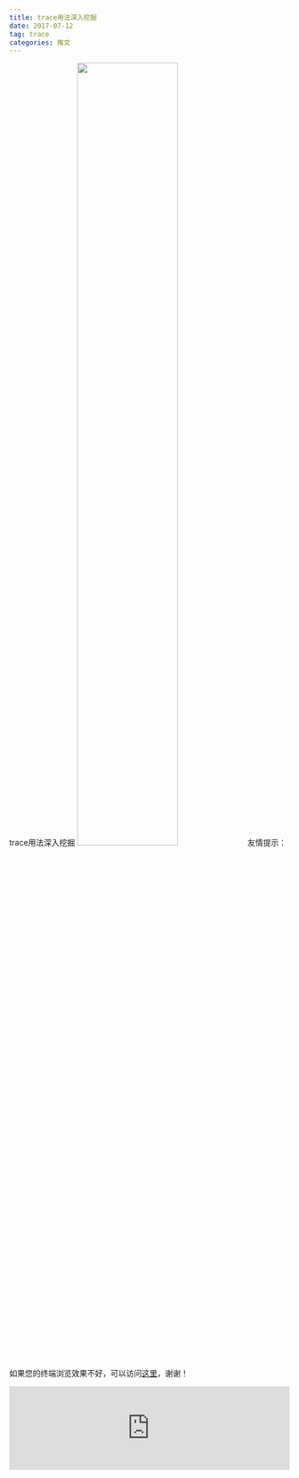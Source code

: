 ```yaml
---
title: trace用法深入挖掘
date: 2017-07-12
tag: trace
categories: 推文
---
```

trace用法深入挖掘
<img src="http://mmbiz.qpic.cn/mmbiz_jpg/ACviaWTBFxhba2iaHH3BiaXdJIicZ5viboHjT1TD2Tn2hFscMMRmbNv0vCP5IibF3Oz3qPPCv9FBHthcgVoxbfsJNUaQ/0?wx_fmt.jpeg" style="width: 60%; height: auto;"/><!--more-->
友情提示：如果您的终端浏览效果不好，可以访问[这里](https://stata-club.github.io/stata_article/2017-07-12.html)，谢谢！
<iframe src="https://stata-club.github.io/stata_article/2017-07-12.html" id="iframepage" frameborder="0" scrolling="no" marginheight="0" marginwidth="0" width="100%" onLoad="iFrameHeight()"></iframe>
<script type="text/javascript" language="javascript">
function iFrameHeight() {
var ifm= document.getElementById("iframepage");
var subWeb = document.frames ? document.frames["iframepage"].document : ifm.contentDocument;   
if(ifm != null && subWeb != null) {
 ifm.height = subWeb.body.scrollHeight;
} 
} 
</script> 
